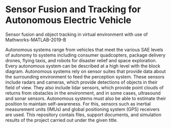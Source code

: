 # Sensor Fusion and Tracking for Autonomous Electric Vehicle
Sensor fusion and object tracking in virtual environment with use of Mathworks-MATLAB-2019-B

Autonomous systems range from vehicles that meet the various SAE levels of autonomy to systems including consumer quadcopters, package delivery drones, flying taxis, and robots for disaster relief and space exploration. Every autonomous system can be described at a high level with the block diagram. Autonomous systems rely on sensor suites that provide data about the surrounding environment to feed the perception system. These sensors include radars and cameras, which provide detections of objects in their field of view. They also include lidar sensors, which provide point clouds of returns from obstacles in the environment, and in some cases, ultrasound and sonar sensors. Autonomous systems must also be able to estimate their position to maintain self-awareness. For this, sensors such as inertial measurement units (IMUs) and global positioning system (GPS) receivers are used. 
This repository contais files, support documents, and simulation results of the project carried out under the given title.
